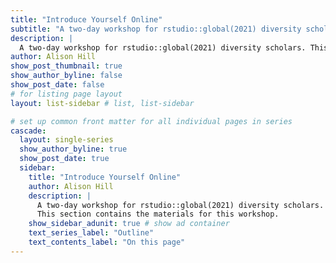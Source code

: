 ```yaml
---
title: "Introduce Yourself Online"
subtitle: "A two-day workshop for rstudio::global(2021) diversity scholars"
description: |
  A two-day workshop for rstudio::global(2021) diversity scholars. This section contains the materials for this workshop.
author: Alison Hill
show_post_thumbnail: true
show_author_byline: false
show_post_date: false
# for listing page layout
layout: list-sidebar # list, list-sidebar

# set up common front matter for all individual pages in series
cascade:
  layout: single-series 
  show_author_byline: true
  show_post_date: true
  sidebar:
    title: "Introduce Yourself Online"
    author: Alison Hill
    description: |
      A two-day workshop for rstudio::global(2021) diversity scholars. 
      This section contains the materials for this workshop.
    show_sidebar_adunit: true # show ad container
    text_series_label: "Outline" 
    text_contents_label: "On this page" 
---
```


